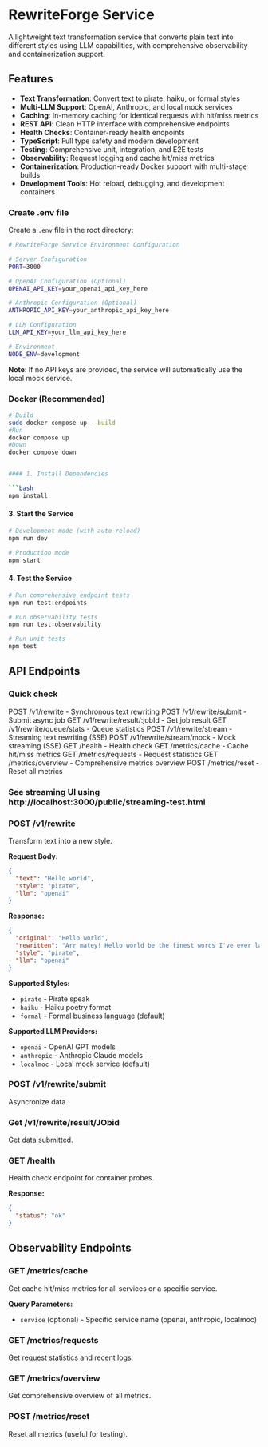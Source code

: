 # RewriteForge Service

A lightweight text transformation service that converts plain text into different styles using LLM capabilities, with comprehensive observability and containerization support.

## Features

- **Text Transformation**: Convert text to pirate, haiku, or formal styles
- **Multi-LLM Support**: OpenAI, Anthropic, and local mock services
- **Caching**: In-memory caching for identical requests with hit/miss metrics
- **REST API**: Clean HTTP interface with comprehensive endpoints
- **Health Checks**: Container-ready health endpoints
- **TypeScript**: Full type safety and modern development
- **Testing**: Comprehensive unit, integration, and E2E tests
- **Observability**: Request logging and cache hit/miss metrics
- **Containerization**: Production-ready Docker support with multi-stage builds
- **Development Tools**: Hot reload, debugging, and development containers

### Create .env file
Create a `.env` file in the root directory:
```bash
# RewriteForge Service Environment Configuration

# Server Configuration
PORT=3000

# OpenAI Configuration (Optional)
OPENAI_API_KEY=your_openai_api_key_here

# Anthropic Configuration (Optional)
ANTHROPIC_API_KEY=your_anthropic_api_key_here

# LLM Configuration
LLM_API_KEY=your_llm_api_key_here

# Environment
NODE_ENV=development
```

**Note**: If no API keys are provided, the service will automatically use the local mock service.


### Docker (Recommended)

```bash
# Build
sudo docker compose up --build
#Run
docker compose up
#Down
docker compose down


#### 1. Install Dependencies

```bash
npm install
```

#### 3. Start the Service

```bash
# Development mode (with auto-reload)
npm run dev

# Production mode
npm start
```

#### 4. Test the Service

```bash
# Run comprehensive endpoint tests
npm run test:endpoints

# Run observability tests
npm run test:observability

# Run unit tests
npm test
```

## API Endpoints

### Quick check  
  POST /v1/rewrite - Synchronous text rewriting
  POST /v1/rewrite/submit - Submit async job
  GET /v1/rewrite/result/:jobId - Get job result
  GET /v1/rewrite/queue/stats - Queue statistics
  POST /v1/rewrite/stream - Streaming text rewriting (SSE)
  POST /v1/rewrite/stream/mock - Mock streaming (SSE)
  GET /health - Health check
  GET /metrics/cache - Cache hit/miss metrics
  GET /metrics/requests - Request statistics
  GET /metrics/overview - Comprehensive metrics overview
  POST /metrics/reset - Reset all metrics

### See streaming UI using http://localhost:3000/public/streaming-test.html

### POST /v1/rewrite
Transform text into a new style.

**Request Body:**
```json
{
  "text": "Hello world",
  "style": "pirate",
  "llm": "openai"
}
```

**Response:**
```json
{
  "original": "Hello world",
  "rewritten": "Arr matey! Hello world be the finest words I've ever laid me eyes upon! Yo ho ho!",
  "style": "pirate",
  "llm": "openai"
}
```

**Supported Styles:**
- `pirate` - Pirate speak
- `haiku` - Haiku poetry format
- `formal` - Formal business language (default)

**Supported LLM Providers:**
- `openai` - OpenAI GPT models
- `anthropic` - Anthropic Claude models
- `localmoc` - Local mock service (default)

### POST /v1/rewrite/submit
Asyncronize data.
### Get /v1/rewrite/result/JObid
Get data submitted.


### GET /health
Health check endpoint for container probes.

**Response:**
```json
{
  "status": "ok"
}
```

## Observability Endpoints

### GET /metrics/cache
Get cache hit/miss metrics for all services or a specific service.

**Query Parameters:**
- `service` (optional) - Specific service name (openai, anthropic, localmoc)

### GET /metrics/requests
Get request statistics and recent logs.

### GET /metrics/overview
Get comprehensive overview of all metrics.

### POST /metrics/reset
Reset all metrics (useful for testing).
